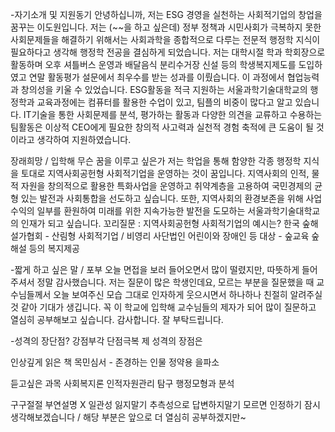 -자기소개 및 지원동기
안녕하십니까, 저는 ESG 경영을 실천하는 사회적기업의 창업을 꿈꾸는 이도원입니다. 
저는 (~~을 하고 싶은데) 정부 정책과 시민사회가 극복하지 못한 사회문제들을 해결하기 위해서는 사회과학을 종합적으로 다루는 전문적 행정학 지식이 필요하다고 생각해 행정학 전공을 결심하게 되었습니다. 
저는 대학시절 학과 학회장으로 활동하며 오후 셔틀버스 운영과 배달음식 분리수거장 신설 등의 학생복지제도를 도입하였고 연말 활동평가 설문에서 최우수를 받는 성과를 이뤘습니다. 이 과정에서 협업능력과 창의성을 키울 수 있었습니다.
ESG활동을 적극 지원하는 서울과학기술대학교의 행정학과 교육과정에는 컴퓨터를 활용한 수업이 있고, 팀플의 비중이 많다고 알고 있습니다.
IT기술을 통한 사회문제를 분석, 평가하는 활동과 다양한 의견을 교류하고 수용하는 팀활동은 이상적 CEO에게 필요한 창의적 사고력과 실천적 경험 축적에 큰 도움이 될 것이라고 생각하여 지원하였습니다.

장래희망 / 입학해 무슨 꿈을 이루고 싶은가
저는 학업을 통해 함양한 각종 행정학 지식을 토대로 지역사회공헌형 사회적기업을 운영하는 것이 꿈입니다. 지역사회의 인적, 물적 자원을 창의적으로 활용한 특화사업을 운영하고 취약계층을 고용하여 국민경제의 균형 있는 발전과 사회통합을 선도하고 싶습니다. 또한, 지역사회의 환경보존을 위해 사업수익의 일부를 환원하여 미래를 위한 지속가능한 발전을 도모하는 서울과학기술대학교의 인재가 되고 싶습니다. 
꼬리질문 : 지역사회공헌형 사회적기업의 예시는?
한국 숲해설가협회 - 산림형 사회적기업 /  비영리 사단법인 어린이와 장애인 등 대상 - 숲교육 숲해설 등의 복지제공

-짧게 하고 싶은 말 / 포부
오늘 면접을 보러 들어오면서 많이 떨렸지만, 따뜻하게 들어주셔서 정말 감사했습니다. 저는 질문이 많은 학생인데요, 모르는 부분을 질문했을 때 교수님들께서 오늘 보여주신 모습 그대로 인자하게 웃으시면서 하나하나 친절히 알려주실 것 같아 기대가 생깁니다. 
꼭 이 학교에 입학해 교수님들의 제자가 되어 많이 질문하고 열심히 공부해보고 싶습니다. 감사합니다. 잘 부탁드립니다.

-성격의 장단점?
강점부각 단점극복
제 성격의 장점은 

인상깊게 읽은 책
목민심서 - 
존경하는 인물
정약용 
을파소

듣고싶은 과목
사회복지론 
인적자원관리 탐구 
행정모형과 분석







구구절절 부연설명 X
일관성 잃지말기
추측성으로 답변하지말기
모르면 인정하기 
잠시 생각해보겠습니다 / 해당 부분은 앞으로 더 열심히 공부하겠지만~
